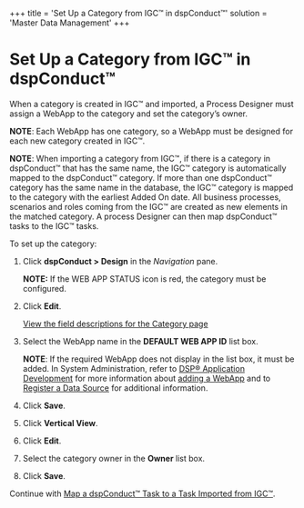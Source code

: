 +++
title = 'Set Up a Category from IGC™ in dspConduct™'
solution = 'Master Data Management'
+++

# Set Up a Category from IGC™ in dspConduct™

When a category is created in IGC™ and imported, a Process Designer must
assign a WebApp to the category and set the category’s owner.

**NOTE**: Each WebApp has one category, so a WebApp must be designed for
each new category created in IGC™.

**NOTE**: When importing a category from IGC™, if there is a category in
dspConduct™ that has the same name, the IGC™ category is automatically
mapped to the dspConduct™ category. If more than one dspConduct™
category has the same name in the database, the IGC™ category is mapped
to the category with the earliest Added On date. All business processes,
scenarios and roles coming from the IGC™ are created as new elements in
the matched category. A process Designer can then map dspConduct™ tasks
to the IGC™ tasks.

To set up the category:

1.  Click **dspConduct \> Design** in the *Navigation* pane.
    
    **NOTE:** If the WEB APP STATUS icon is red, the category must be
    configured.

2.  Click **Edit**.
    
    [View the field descriptions for the Category
    page](../Page_Desc/Category_H.htm)

3.  Select the WebApp name in the **DEFAULT WEB APP ID** list box.
    
    **NOTE**: If the required WebApp does not display in the list box,
    it must be added. In System Administration, refer to [DSP®
    Application
    Development](../../../Platform/WebApp_Dev/Overview_of_DSP_Application_Development.htm)
    for more information about [adding a
    WebApp](../../../Platform/WebApp_Dev/Create_a_WebApp.htm) and to
    [Register a Data
    Source](../../../Platform/Sys_Admin/Use_Cases/Register_a_Data_Source.htm)
    for additional information.

4.  Click **Save**.

5.  Click **Vertical View**.

6.  Click **Edit**.

7.  Select the category owner in the **Owner** list box.

8.  Click **Save**.

Continue with [Map a dspConduct™ Task to a Task Imported from
IGC™](Map_a_dspConduct_Task_to_a_Task_Imported_from_IGC.htm).
